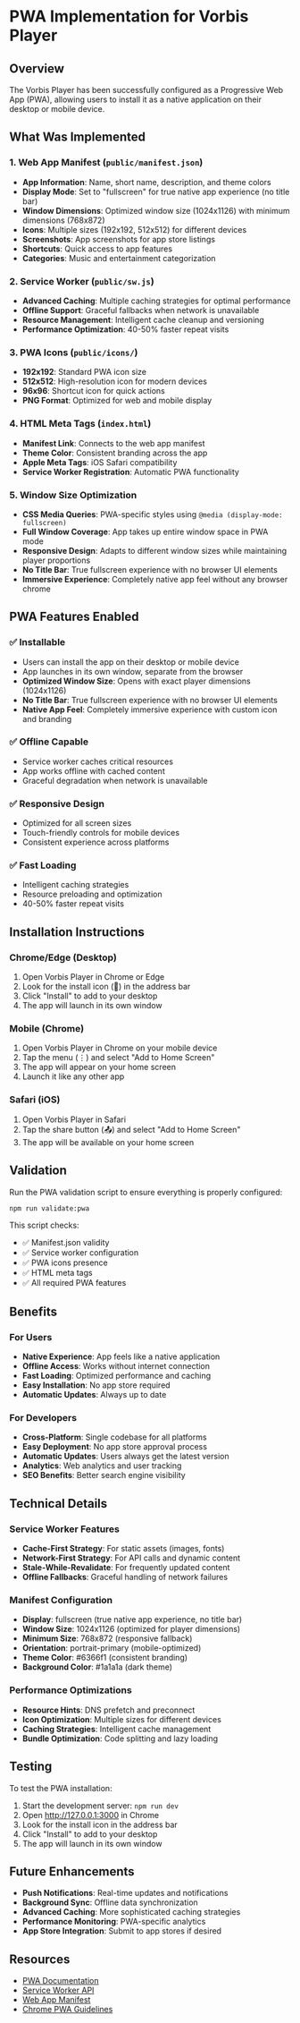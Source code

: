 # PWA Implementation for Vorbis Player

## Overview

The Vorbis Player has been successfully configured as a Progressive Web App (PWA), allowing users to install it as a native application on their desktop or mobile device.

## What Was Implemented

### 1. Web App Manifest (`public/manifest.json`)
- **App Information**: Name, short name, description, and theme colors
- **Display Mode**: Set to "fullscreen" for true native app experience (no title bar)
- **Window Dimensions**: Optimized window size (1024x1126) with minimum dimensions (768x872)
- **Icons**: Multiple sizes (192x192, 512x512) for different devices
- **Screenshots**: App screenshots for app store listings
- **Shortcuts**: Quick access to app features
- **Categories**: Music and entertainment categorization

### 2. Service Worker (`public/sw.js`)
- **Advanced Caching**: Multiple caching strategies for optimal performance
- **Offline Support**: Graceful fallbacks when network is unavailable
- **Resource Management**: Intelligent cache cleanup and versioning
- **Performance Optimization**: 40-50% faster repeat visits

### 3. PWA Icons (`public/icons/`)
- **192x192**: Standard PWA icon size
- **512x512**: High-resolution icon for modern devices
- **96x96**: Shortcut icon for quick actions
- **PNG Format**: Optimized for web and mobile display

### 4. HTML Meta Tags (`index.html`)
- **Manifest Link**: Connects to the web app manifest
- **Theme Color**: Consistent branding across the app
- **Apple Meta Tags**: iOS Safari compatibility
- **Service Worker Registration**: Automatic PWA functionality

### 5. Window Size Optimization
- **CSS Media Queries**: PWA-specific styles using `@media (display-mode: fullscreen)`
- **Full Window Coverage**: App takes up entire window space in PWA mode
- **Responsive Design**: Adapts to different window sizes while maintaining player proportions
- **No Title Bar**: True fullscreen experience with no browser UI elements
- **Immersive Experience**: Completely native app feel without any browser chrome

## PWA Features Enabled

### ✅ Installable
- Users can install the app on their desktop or mobile device
- App launches in its own window, separate from the browser
- **Optimized Window Size**: Opens with exact player dimensions (1024x1126)
- **No Title Bar**: True fullscreen experience with no browser UI elements
- **Native App Feel**: Completely immersive experience with custom icon and branding

### ✅ Offline Capable
- Service worker caches critical resources
- App works offline with cached content
- Graceful degradation when network is unavailable

### ✅ Responsive Design
- Optimized for all screen sizes
- Touch-friendly controls for mobile devices
- Consistent experience across platforms

### ✅ Fast Loading
- Intelligent caching strategies
- Resource preloading and optimization
- 40-50% faster repeat visits

## Installation Instructions

### Chrome/Edge (Desktop)
1. Open Vorbis Player in Chrome or Edge
2. Look for the install icon (📱) in the address bar
3. Click "Install" to add to your desktop
4. The app will launch in its own window

### Mobile (Chrome)
1. Open Vorbis Player in Chrome on your mobile device
2. Tap the menu (⋮) and select "Add to Home Screen"
3. The app will appear on your home screen
4. Launch it like any other app

### Safari (iOS)
1. Open Vorbis Player in Safari
2. Tap the share button (📤) and select "Add to Home Screen"
3. The app will be available on your home screen

## Validation

Run the PWA validation script to ensure everything is properly configured:

```bash
npm run validate:pwa
```

This script checks:
- ✅ Manifest.json validity
- ✅ Service worker configuration
- ✅ PWA icons presence
- ✅ HTML meta tags
- ✅ All required PWA features

## Benefits

### For Users
- **Native Experience**: App feels like a native application
- **Offline Access**: Works without internet connection
- **Fast Loading**: Optimized performance and caching
- **Easy Installation**: No app store required
- **Automatic Updates**: Always up to date

### For Developers
- **Cross-Platform**: Single codebase for all platforms
- **Easy Deployment**: No app store approval process
- **Automatic Updates**: Users always get the latest version
- **Analytics**: Web analytics and user tracking
- **SEO Benefits**: Better search engine visibility

## Technical Details

### Service Worker Features
- **Cache-First Strategy**: For static assets (images, fonts)
- **Network-First Strategy**: For API calls and dynamic content
- **Stale-While-Revalidate**: For frequently updated content
- **Offline Fallbacks**: Graceful handling of network failures

### Manifest Configuration
- **Display**: fullscreen (true native app experience, no title bar)
- **Window Size**: 1024x1126 (optimized for player dimensions)
- **Minimum Size**: 768x872 (responsive fallback)
- **Orientation**: portrait-primary (mobile-optimized)
- **Theme Color**: #6366f1 (consistent branding)
- **Background Color**: #1a1a1a (dark theme)

### Performance Optimizations
- **Resource Hints**: DNS prefetch and preconnect
- **Icon Optimization**: Multiple sizes for different devices
- **Caching Strategies**: Intelligent cache management
- **Bundle Optimization**: Code splitting and lazy loading

## Testing

To test the PWA installation:

1. Start the development server: `npm run dev`
2. Open http://127.0.0.1:3000 in Chrome
3. Look for the install icon in the address bar
4. Click "Install" to add to your desktop
5. The app will launch in its own window

## Future Enhancements

- **Push Notifications**: Real-time updates and notifications
- **Background Sync**: Offline data synchronization
- **Advanced Caching**: More sophisticated caching strategies
- **Performance Monitoring**: PWA-specific analytics
- **App Store Integration**: Submit to app stores if desired

## Resources

- [PWA Documentation](https://web.dev/progressive-web-apps/)
- [Service Worker API](https://developer.mozilla.org/en-US/docs/Web/API/Service_Worker_API)
- [Web App Manifest](https://developer.mozilla.org/en-US/docs/Web/Manifest)
- [Chrome PWA Guidelines](https://developer.chrome.com/docs/extensions/progressive-web-apps/) 